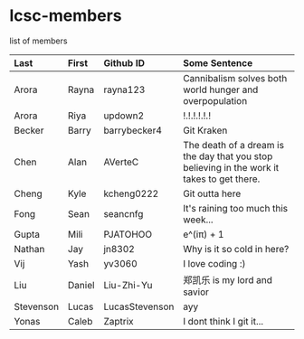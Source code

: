 # lcsc-members
list of members

| Last | First | Github ID | Some Sentence |
| :---      | :---       | :---      | :---          |
| Arora | Rayna | rayna123 | Cannibalism solves both world hunger and overpopulation |
| Arora | Riya | updown2 | !.!.!.!.!.! |
| Becker | Barry | barrybecker4 | Git Kraken |
| Chen | Alan | AVerteC | The death of a dream is the day that you stop believing in the work it takes to get there. |
| Cheng | Kyle | kcheng0222 | Git outta here |
| Fong | Sean | seancnfg | It's raining too much this week... |
| Gupta | Mili | PJATOHOO | e^(iπ) + 1 |
| Nathan | Jay | jn8302 | Why is it so cold in here? | 
| Vij | Yash | yv3060 | I love coding :) |
| Liu | Daniel |Liu-Zhi-Yu | 郑凯乐 is my lord and savior |
| Stevenson | Lucas | LucasStevenson | ayy |
| Yonas | Caleb | Zaptrix | I dont think I git it... |
